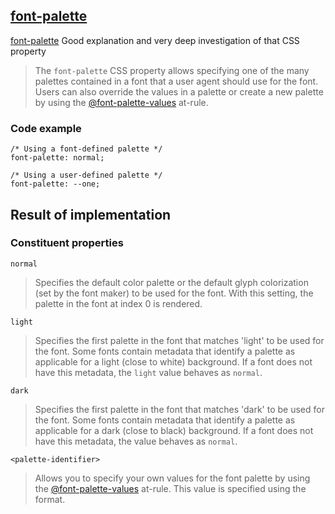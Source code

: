 ## [font-palette](https://developer.mozilla.org/en-US/docs/Web/CSS/font-palette)

[font-palette](https://css-tricks.com/colrv1-and-css-font-palette-web-typography/) Good explanation and very deep investigation of that CSS property

> The `font-palette` CSS property allows specifying one of the many palettes contained in a font that a user agent should use for the font. Users can also override the values in a palette or create a new palette by using the [@font-palette-values](font-palette-values.md) at-rule.

### Code example

```
/* Using a font-defined palette */
font-palette: normal;

/* Using a user-defined palette */
font-palette: --one;

```
## Result of implementation 


### Constituent properties

`normal`
> Specifies the default color palette or the default glyph colorization (set by the font maker) to be used for the font. With this setting, the palette in the font at index 0 is rendered.

`light`
> Specifies the first palette in the font that matches 'light' to be used for the font. Some fonts contain metadata that identify a palette as applicable for a light (close to white) background. If a font does not have this metadata, the `light` value behaves as `normal`.

`dark`
> Specifies the first palette in the font that matches 'dark' to be used for the font. Some fonts contain metadata that identify a palette as applicable for a dark (close to black) background. If a font does not have this metadata, the value behaves as `normal`.

`<palette-identifier>`
> Allows you to specify your own values for the font palette by using the [@font-palette-values](font-palette-values.md) at-rule. This value is specified using the <dashed-ident> format.